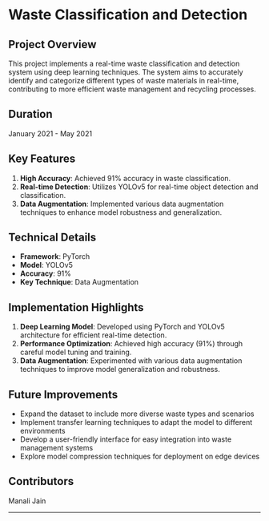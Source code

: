 # Waste Classification and Detection

## Project Overview

This project implements a real-time waste classification and detection system using deep learning techniques. The system aims to accurately identify and categorize different types of waste materials in real-time, contributing to more efficient waste management and recycling processes.

## Duration

January 2021 - May 2021

## Key Features

1. **High Accuracy**: Achieved 91% accuracy in waste classification.
2. **Real-time Detection**: Utilizes YOLOv5 for real-time object detection and classification.
3. **Data Augmentation**: Implemented various data augmentation techniques to enhance model robustness and generalization.

## Technical Details

- **Framework**: PyTorch
- **Model**: YOLOv5
- **Accuracy**: 91%
- **Key Technique**: Data Augmentation

## Implementation Highlights

1. **Deep Learning Model**: Developed using PyTorch and YOLOv5 architecture for efficient real-time detection.
2. **Performance Optimization**: Achieved high accuracy (91%) through careful model tuning and training.
3. **Data Augmentation**: Experimented with various data augmentation techniques to improve model generalization and robustness.

## Future Improvements

- Expand the dataset to include more diverse waste types and scenarios
- Implement transfer learning techniques to adapt the model to different environments
- Develop a user-friendly interface for easy integration into waste management systems
- Explore model compression techniques for deployment on edge devices


## Contributors

Manali Jain

---
